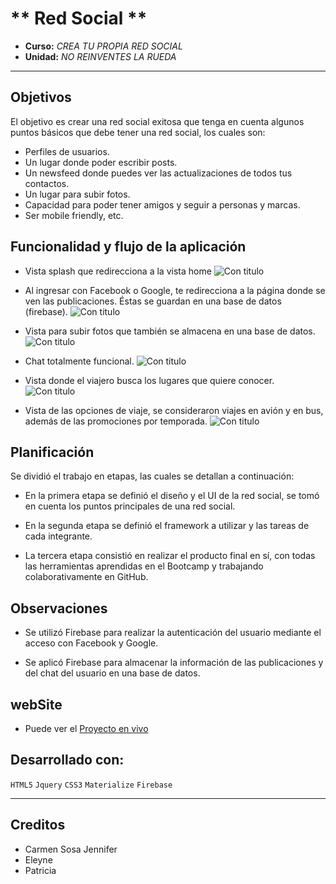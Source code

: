 ﻿# ** Red Social **
* **Curso:** _CREA TU PROPIA RED SOCIAL_
* **Unidad:** _NO REINVENTES LA RUEDA_

***
## Objetivos

El objetivo es crear una red social exitosa que tenga en cuenta algunos puntos básicos que debe tener una red social, los cuales son:

+ Perfiles de usuarios.
+ Un lugar donde poder escribir posts.
+ Un newsfeed donde puedes ver las actualizaciones de todos tus contactos.
+ Un lugar para subir fotos.
+ Capacidad para poder tener amigos y seguir a personas y marcas.
+ Ser mobile friendly, etc.

## Funcionalidad y flujo de la aplicación

+ Vista splash que redirecciona a la vista home
![Con titulo](assets/images/1.png)

+ Al ingresar con Facebook o Google, te redirecciona a la página donde se ven las publicaciones. Éstas se guardan en una base de datos (firebase).
![Con titulo](assets/images/2.png)

+ Vista para subir fotos que también se almacena en una base de datos.
![Con titulo](assets/images/3.png)

+ Chat totalmente funcional.
![Con titulo](assets/images/4.png)

+ Vista donde el viajero busca los lugares que quiere conocer.
![Con titulo](assets/images/6.png)

+ Vista de las opciones de viaje, se consideraron viajes en avión y en bus, además de las promociones por temporada.
![Con titulo](assets/images/5.png)

## Planificación

Se dividió el trabajo en etapas, las cuales se detallan a continuación:

+ En la primera etapa se definió el diseño y el UI de la red social, se tomó en cuenta los puntos principales de una red social.

+ En la segunda etapa se definió el framework a utilizar y las tareas de cada integrante.

+ La tercera etapa consistió en realizar el producto final en sí, con todas las herramientas aprendidas en el Bootcamp y trabajando colaborativamente en GitHub. 

## Observaciones

+ Se utilizó Firebase para realizar la autenticación del usuario mediante el acceso con Facebook y Google.

+ Se aplicó Firebase para almacenar la información de las publicaciones y del chat del usuario en una base de datos.

## webSite
* Puede ver el [Proyecto en vivo](https://jennifercarmen.github.io/RED-SOCIAL/)

## Desarrollado con:

`HTML5` `Jquery` `CSS3` `Materialize` `Firebase`

***

## Creditos
* Carmen Sosa Jennifer
* Eleyne
* Patricia
